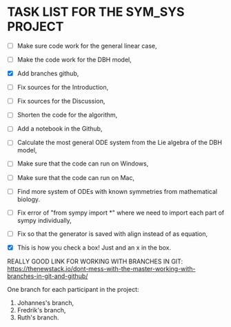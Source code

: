 # TASK LIST FOR THE SYM_SYS PROJECT
- [ ] Make sure code work for the general linear case,
- [ ] Make the code work for the DBH model,
- [x] Add branches github,
- [ ] Fix sources for the Introduction,
- [ ] Fix sources for the Discussion,
- [ ] Shorten the code for the algorithm,
- [ ] Add a notebook in the Github,
- [ ] Calculate the most general ODE system from the Lie algebra of the DBH model,
- [ ] Make sure that the code can run on Windows,
- [ ] Make sure that the code can run on Mac,
- [ ] Find more system of ODEs with known symmetries from mathematical biology.
- [ ] Fix error of "from sympy import *" where we need to import each part of sympy individually,
- [ ] Fix so that the generator is saved with align instead of as equation,
- [x] This is how you check a box! Just and an x in the box.


REALLY GOOD LINK FOR WORKING WITH BRANCHES IN GIT:
https://thenewstack.io/dont-mess-with-the-master-working-with-branches-in-git-and-github/

One branch for each participant in the project:
1. Johannes's branch,
2. Fredrik's branch,
3. Ruth's branch.
  
